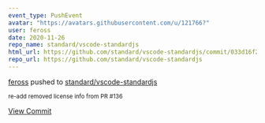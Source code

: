 ```yaml
---
event_type: PushEvent
avatar: "https://avatars.githubusercontent.com/u/121766?"
user: feross
date: 2020-11-26
repo_name: standard/vscode-standardjs
html_url: https://github.com/standard/vscode-standardjs/commit/033d16f26ad48a1336bc0aae354e8abb7a1c4db6
repo_url: https://github.com/standard/vscode-standardjs
---
```


<a href='https://github.com/feross' target='_blank'>feross</a> pushed to <a href='https://github.com/standard/vscode-standardjs' target='_blank'>standard/vscode-standardjs</a>

<small>re-add removed license info from PR #136</small>

<a href='https://github.com/standard/vscode-standardjs/commit/033d16f26ad48a1336bc0aae354e8abb7a1c4db6' target='_blank'>View Commit</a>